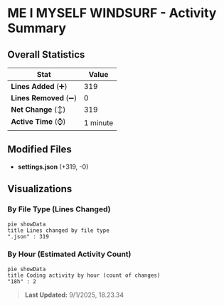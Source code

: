# ME I MYSELF WINDSURF - Activity Summary 

## Overall Statistics

| Stat                   | Value                                                             |
| ---------------------- | ----------------------------------------------------------------- |
| **Lines Added** (➕)   | 319                                          |
| **Lines Removed** (➖) | 0                                        |
| **Net Change** (↕)    | 319                |
| **Active Time** (⌚)   | 1 minute |


## Modified Files
- **settings.json** (+319, -0)

## Visualizations

### By File Type (Lines Changed)

```mermaid
pie showData
title Lines changed by file type
".json" : 319
```

### By Hour (Estimated Activity Count)

```mermaid
pie showData
title Coding activity by hour (count of changes)
"18h" : 2
```


> **Last Updated:** 9/1/2025, 18.23.34